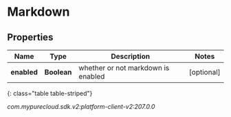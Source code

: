 # Markdown


## Properties

| Name | Type | Description | Notes |
| ------------ | ------------- | ------------- | ------------- |
| **enabled** | **Boolean** | whether or not markdown is enabled |  [optional] |
{: class="table table-striped"}




_com.mypurecloud.sdk.v2:platform-client-v2:207.0.0_
